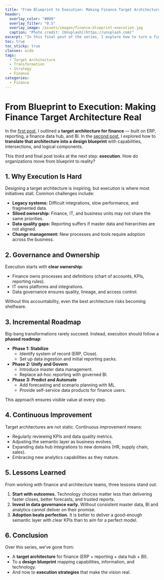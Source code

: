```yaml
---
title: "From Blueprint to Execution: Making Finance Target Architecture Real"
header:
  overlay_color: "#000"
  overlay_filter: "0.5"
  overlay_image: /assets/images/finance-blueprint-execution.jpg
  caption: "Photo credit: [Unsplash](https://unsplash.com)"
excerpt: "In this final post of the series, I explore how to turn a finance target architecture and design blueprint into reality. What does it take to move from vision to execution — and what pitfalls should you watch out for?"
toc: true
toc_sticky: true
classes: wide
tags:
  - Target Architecture
  - Transformation
  - Strategy
  - Finance
categories:
  - Finance
---
```


# From Blueprint to Execution: Making Finance Target Architecture Real

In the [first post](https://pettersson.dev/finance-target-architecture/), I outlined a **target architecture for finance** — built on ERP, reporting, a finance data hub, and BI. In the [second post](https://pettersson.dev/finance-target-architecture-design/), I explored how to **translate that architecture into a design blueprint** with capabilities, intersections, and logical components.  

This third and final post looks at the next step: **execution**. How do organizations move from blueprint to reality?  

## 1. Why Execution Is Hard

Designing a target architecture is inspiring, but execution is where most initiatives stall. Common challenges include:  

- **Legacy systems:** Difficult integrations, slow performance, and fragmented data.  
- **Siloed ownership:** Finance, IT, and business units may not share the same priorities.  
- **Data quality gaps:** Reporting suffers if master data and hierarchies are not aligned.  
- **Change management:** New processes and tools require adoption across the business.  

## 2. Governance and Ownership

Execution starts with **clear ownership**:  

- Finance owns processes and definitions (chart of accounts, KPIs, reporting rules).  
- IT owns platforms and integrations.  
- Data governance ensures quality, lineage, and access control.  

Without this accountability, even the best architecture risks becoming shelfware.  

## 3. Incremental Roadmap

Big-bang transformations rarely succeed. Instead, execution should follow a **phased roadmap**:  

- **Phase 1: Stabilize**  
  - Identify system of record (ERP, Close).  
  - Set up data ingestion and initial reporting packs.  
- **Phase 2: Unify and Govern**  
  - Introduce master data management.  
  - Replace ad-hoc reporting with governed BI.  
- **Phase 3: Predict and Automate**  
  - Add forecasting and scenario planning with ML.  
  - Provide self-service data products for finance users.  

This approach ensures visible value at every step.  

## 4. Continuous Improvement

Target architectures are not static. Continuous improvement means:  

- Regularly reviewing KPIs and data quality metrics.  
- Adjusting the semantic layer as business evolves.  
- Expanding data hub integrations to new domains (HR, supply chain, sales).  
- Embracing new analytics capabilities as they mature.  

## 5. Lessons Learned

From working with finance and architecture teams, three lessons stand out:  

1. **Start with outcomes.** Technology choices matter less than delivering faster closes, better forecasts, and trusted reports.  
2. **Invest in data governance early.** Without consistent master data, BI and analytics cannot deliver on their promise.  
3. **Adoption beats perfection.** It is better to deliver a good-enough semantic layer with clear KPIs than to aim for a perfect model.  

## 6. Conclusion

Over this series, we’ve gone from:  

- A **target architecture** for finance (ERP + reporting + data hub + BI).  
- To a **design blueprint** mapping capabilities, information, and technology.  
- And now to **execution strategies** that make the vision real.  
